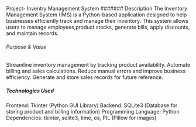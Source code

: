 Project- Inventry Management System
####### Description
The Inventory Management System (IMS) is a Python-based application designed to help businesses efficiently track and manage their inventory. This system allows users to manage employees,product stocks, generate bills, apply discounts, and maintain records.

###### Purpose & Value
Streamline inventory management by tracking product availability.
Automate billing and sales calculations.
Reduce manual errors and improve business efficiency.
Generate and store sales records for future reference.

##### Technologies Used
Frontend: Tkinter (Python GUI Library)
Backend: SQLite3 (Database for storing product and billing information)
Programming Language: Python
Dependencies: tkinter, sqlite3, time, os, PIL (Pillow for images)
